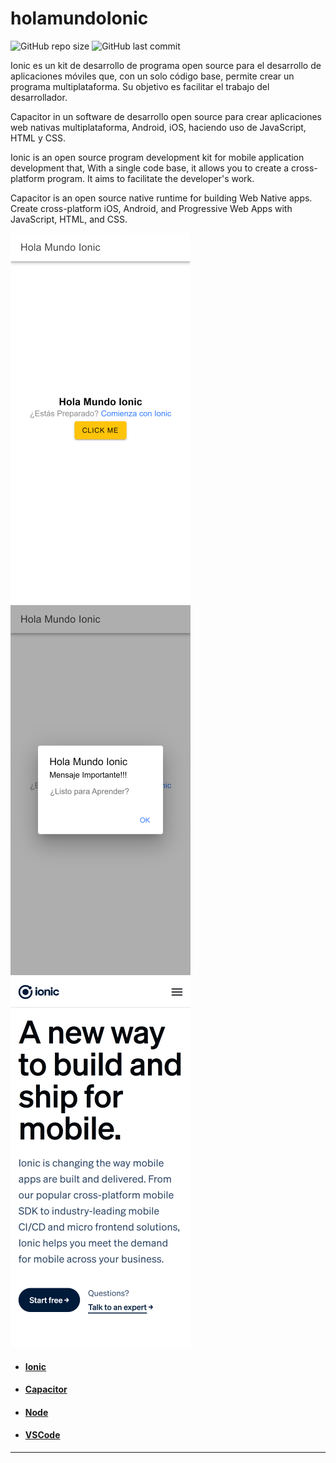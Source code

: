# holamundoIonic

![GitHub repo size](https://img.shields.io/github/repo-size/dfleper/holamundoIonic?logo=github)
![GitHub last commit](https://img.shields.io/github/last-commit/dfleper/holamundoIonic?color=blue&label=last-commit&logo=github&logoColor=white)

Ionic es un kit de desarrollo de programa open source para el desarrollo de aplicaciones móviles que, 
con un solo código base, permite crear un programa multiplataforma. 
Su objetivo es facilitar el trabajo del desarrollador.

Capacitor in un software de desarrollo open source para crear aplicaciones web
nativas multiplataforma, Android, iOS, haciendo uso de JavaScript, HTML y CSS.

Ionic is an open source program development kit for mobile application development that,
With a single code base, it allows you to create a cross-platform program.
It aims to facilitate the developer's work.

Capacitor is an open source native runtime for building Web Native apps. 
Create cross-platform iOS, Android, and Progressive Web Apps with JavaScript, HTML, and CSS.

![ScreenShot](https://github.com/dfleper/holamundoIonic/blob/main/screenshot/001.png)![ScreenShot](https://github.com/dfleper/holamundoIonic/blob/main/screenshot/002.png)![ScreenShot](https://github.com/dfleper/holamundoIonic/blob/main/screenshot/003.png) 

- #### [Ionic](https://ionic.io/) 
- #### [Capacitor](https://capacitorjs.com/)
- #### [Node](https://nodejs.org/)
- #### [VSCode](https://code.visualstudio.com/)
-----
